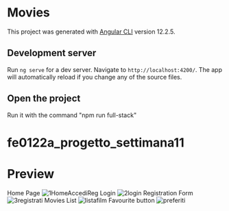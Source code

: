 # Movies

This project was generated with [Angular CLI](https://github.com/angular/angular-cli) version 12.2.5.

## Development server

Run `ng serve` for a dev server. Navigate to `http://localhost:4200/`. The app will automatically reload if you change any of the source files.

## Open the project

Run it with the command "npm run full-stack"

# fe0122a_progetto_settimana11

# Preview

Home Page
![1HomeAccediReg](https://user-images.githubusercontent.com/76778662/169862341-b5bd3cbf-5adf-400d-b640-4d6cd5b1b957.png)
Login
![2login](https://user-images.githubusercontent.com/76778662/169862348-53038b07-ce9e-4711-baca-6cfec8920520.png)
Registration Form
![3registrati](https://user-images.githubusercontent.com/76778662/169862353-17457088-87e5-4b58-bee6-20c2fe70984c.png)
Movies List
![listafilm](https://user-images.githubusercontent.com/76778662/169862354-7152eecd-4006-457c-a4b4-0c4b1247b951.png)
Favourite button
![preferiti](https://user-images.githubusercontent.com/76778662/169862373-04550368-b522-41b7-b2a2-cd5d4fa9158b.png)
